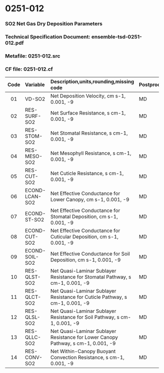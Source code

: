 # 0251-012
### SO2 Net Gas Dry Deposition Parameters
### Technical Specification Document: ensemble-tsd-0251-012.pdf
### Metafile: 0251-012.src
### CF file: 0251-012.cf
|Code|Variable|Description,units,rounding,missing code|Postprocessing|
|:-:|:-|:-|:-|
|01|VD-SO2|Net Deposition Velocity, cm s-1, 0.001, -9|MD|
|02|RES-SURF-SO2|Net Surface Resistance, s cm-1, 0.001, -9|MD|
|03|RES-STOM-SO2|Net Stomatal Resistance, s cm-1, 0.001, -9|MD|
|04|RES-MESO-SO2|Net Mesophyll Resistance, s cm-1, 0.001, -9|MD|
|05|RES-CUT-SO2|Net Cuticle Resistance, s cm-1, 0.001, -9|MD|
|06|ECOND-LCAN-SO2|Net Effective Conductance for Lower Canopy, cm s-1, 0.001, -9|MD|
|07|ECOND-ST-SO2|Net Effective Conductance for Stomatal Deposition, cm s-1, 0.001, -9|MD|
|08|ECOND-CUT-SO2|Net Effective Conductance for Cuticular Deposition, cm s-1, 0.001, -9|MD|
|09|ECOND-SOIL-SO2|Net Effective Conductance for Soil Deposition, cm s-1, 0.001, -9|MD|
|10|RES-QLST-SO2|Net Quasi-Laminar Sublayer Resistance for Stomatal Pathway, s cm-1, 0.001, -9|MD|
|11|RES-QLCT-SO2|Net Quasi-Laminar Sublayer Resistance for Cuticle Pathway, s cm-1, 0.001, -9|MD|
|12|RES-QLSL-SO2|Net Quasi-Laminar Sublayer Resistance for Soil  Pathway, s cm-1, 0.001, -9|MD|
|13|RES-QLLC-SO2|Net Quasi-Laminar Sublayer Resistance for Lower Canopy Pathway, s cm-1, 0.001, -9|MD|
|14|RES-CONV-SO2|Net Within-Canopy Buoyant Convection Resistance, s cm-1, 0.001, -9|MD|

